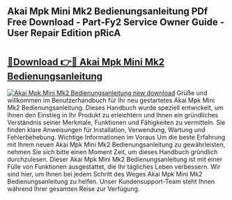## Akai Mpk Mini Mk2 Bedienungsanleitung PDf Free Download - Part-Fy2 Service Owner Guide - User Repair Edition pRicA

# <h2><a href="http://df46p1.blite.top/?on=Akai+Mpk+Mini+Mk2+Bedienungsanleitung">🔗Download 👉🔴 Akai Mpk Mini Mk2 Bedienungsanleitung</a></h2>

[![Akai Mpk Mini Mk2 Bedienungsanleitung new download](https://i.imgur.com/lujVjoI.png)](http://df46p1.blite.top/?on=Akai+Mpk+Mini+Mk2+Bedienungsanleitung)
Grüße und willkommen im Benutzerhandbuch für Ihr neu gestartetes Akai Mpk Mini Mk2 Bedienungsanleitung. Dieses Handbuch wurde speziell entwickelt, um Ihnen den Einstieg in Ihr Produkt zu erleichtern und Ihnen ein gründliches Verständnis seiner Merkmale, Funktionen und Fähigkeiten zu vermitteln. Sie finden klare Anweisungen für Installation, Verwendung, Wartung und Fehlerbehebung. Wichtige Informationen im Voraus Um die beste Erfahrung mit Ihrem neuen Akai Mpk Mini Mk2 Bedienungsanleitung zu gewährleisten, nehmen Sie sich bitte einen Moment Zeit, um dieses Handbuch gründlich durchzulesen. Dieser Akai Mpk Mini Mk2 Bedienungsanleitung ist mit einer Fülle von Funktionen ausgestattet, die Ihr tägliches Leben verbessern. Wir sind hier, um Ihnen bei jedem Schritt des Weges Akai Mpk Mini Mk2 Bedienungsanleitung zu helfen. Unser Kundensupport-Team steht Ihnen während Ihrer gesamten Reise zur Verfügung.
